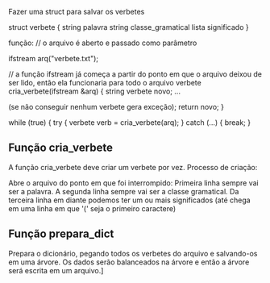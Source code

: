 Fazer uma struct para salvar os verbetes

struct verbete {
  string palavra
  string classe_gramatical
  lista<string> significado
}

função:
// o arquivo é aberto e passado como parâmetro

ifstream arq("verbete.txt");


// a função ifstream já começa a partir do ponto em que o arquivo deixou de ser lido, então ela funcionaria para todo o arquivo
verbete cria_verbete(ifstream &arq) {
  string verbete novo;
  ...

  (se não conseguir nenhum verbete gera exceção);
  return novo;
}

while (true) {
  try {
  verbete verb  = cria_verbete(arq);
  } catch (...) {
    break;
  }

## Função cria_verbete

A função cria_verbete deve criar um verbete por vez.
Processo de criação:

Abre o arquivo do ponto em que foi interrompido:
Primeira linha sempre vai ser a palavra.
A segunda linha sempre vai ser a classe gramatical.
Da terceira linha em diante podemos ter um ou mais significados (até chega em uma linha em que '(' seja o primeiro caractere)

## Função prepara_dict

Prepara o dicionário, pegando todos os verbetes do arquivo e salvando-os em uma árvore.
Os dados serão balanceados na árvore e então a árvore será escrita em um arquivo.]

